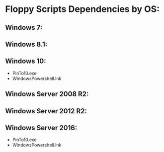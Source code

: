 # Floppy Scripts Dependencies by OS:

## Windows 7:


## Windows 8.1:


## Windows 10:
* PinTo10.exe
* WindowsPowershell.lnk

## Windows Server 2008 R2:


## Windows Server 2012 R2:


## Windows Server 2016:
* PinTo10.exe
* WindowsPowershell.lnk